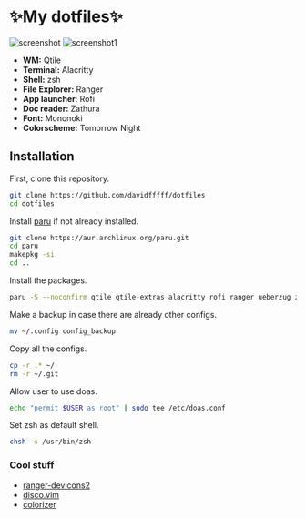 # ✨My dotfiles✨

![screenshot](screenshot.png)
![screenshot1](screenshot1.png)

- **WM:** Qtile
- **Terminal:** Alacritty
- **Shell:** zsh
- **File Explorer:** Ranger
- **App launcher**: Rofi
- **Doc reader:** Zathura
- **Font:** Mononoki
- **Colorscheme:** Tomorrow Night

## Installation

First, clone this repository.
```sh
git clone https://github.com/davidfffff/dotfiles
cd dotfiles
```

Install [paru](https://github.com/Morganamilo/paru) if not already installed.
```sh
git clone https://aur.archlinux.org/paru.git
cd paru
makepkg -si
cd ..
```
Install the packages.
```sh
paru -S --noconfirm qtile qtile-extras alacritty rofi ranger ueberzug zsh zsh-commpletions zsh-autosuggestions zsh-syntax-highlighting picom-simpleanims-git ttf-material-design-icons-git ttf-jetbrains-mono-nerd doas man htop xorg-xsetroot hsetroot xclip nsxiv zathura zathura-pdf-mupdf mpv hacksaw brillo polkit python-psutil python-iwlib python-pulsectl-asyncio dunst
```
Make a backup in case there are already other configs.
```sh
mv ~/.config config_backup
```

Copy all the configs.
```sh
cp -r .* ~/
rm -r ~/.git
```

Allow user to use doas.
```sh
echo "permit $USER as root" | sudo tee /etc/doas.conf
```

Set zsh as default shell.
```sh
chsh -s /usr/bin/zsh
```


### Cool stuff

- [ranger-devicons2](https://github.com/cdump/ranger-devicons2)
- [disco.vim](https://github.com/jsit/disco.vim)
- [colorizer](https://github.com/lilydjwg/colorizer)
